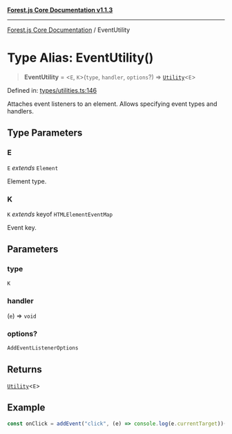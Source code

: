 [**Forest.js Core Documentation v1.1.3**](../README.md)

***

[Forest.js Core Documentation](../README.md) / EventUtility

# Type Alias: EventUtility()

> **EventUtility** = \<`E`, `K`\>(`type`, `handler`, `options`?) => [`Utility`](Utility.md)\<`E`\>

Defined in: [types/utilities.ts:146](https://github.com/GrangbelrLurain/forest-js/blob/bdde5e53b4a2b124cb391dbc48a1becdc370cd3d/packages/core/src/types/utilities.ts#L146)

Attaches event listeners to an element.
Allows specifying event types and handlers.

## Type Parameters

### E

`E` *extends* `Element`

Element type.

### K

`K` *extends* keyof `HTMLElementEventMap`

Event key.

## Parameters

### type

`K`

### handler

(`e`) => `void`

### options?

`AddEventListenerOptions`

## Returns

[`Utility`](Utility.md)\<`E`\>

## Example

```ts
const onClick = addEvent("click", (e) => console.log(e.currentTarget))(MyElement);
```
